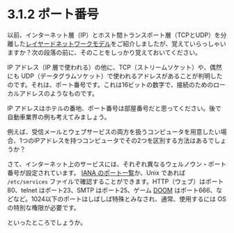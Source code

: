 # 3.1.2 ポート番号

以前、インターネット層（IP）とホスト間トランスポート層（TCPとUDP）を分離した[レイヤードネットワークモデル](docs/what-is-a-socket/#lowlevel)をご紹介しましたが、覚えていらっしゃいますか？次の段落の前に、そのことをしっかり覚えておいてください。

IP アドレス（IP 層で使われる）の他に、TCP（ストリームソケット）や、偶然にも UDP（データグラムソケット）で使われるアドレスがあることが判明したのです。それは、ポート番号です。これは16ビットの数字で、接続のためのローカルアドレスのようなものです。

IP アドレスはホテルの番地、ポート番号は部屋番号だと思ってください。後で自動車業界の例も考えてみましょう。

例えば、受信メールとウェブサービスの両方を扱うコンピュータを用意したい場合、1つのIPアドレスを持つコンピュータでその2つを区別する方法はあるでしょうか？

さて、インターネット上のサービスには、それぞれ異なるウェルノウン・ポート番号が設定されています。 [IANA のポート一覧](https://www.iana.org/assignments/service-names-port-numbers/service-names-port-numbers.xhtml)か、Unix であれば `/etc/services` ファイルで確認することができます。HTTP（ウェブ）はポート80、telnet はポート23、SMTP はポート25、ゲーム [DOOM](https://en.wikipedia.org/wiki/Doom_(1993_video_game)) はポート666、などなど。1024以下のポートはしばしば特殊とみなされ、通常、使用するには OS の特別な権限が必要です。

といったところでしょうか。
